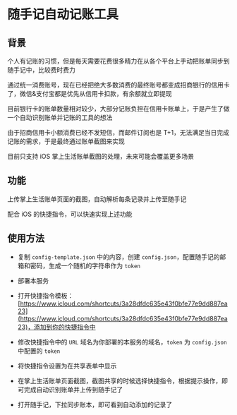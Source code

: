 # 随手记自动记账工具

## 背景

个人有记账的习惯，但是每天需要花费很多精力在从各个平台上手动把账单同步到随手记中，比较费时费力

通过统一消费账号，现在已经把绝大多数消费的最终账号都变成招商银行的信用卡了，微信&支付宝都是优先从信用卡扣款，有余额就立即提现

目前银行卡的账单数量相对较少，大部分记账负担在信用卡账单上，于是产生了做一个自动识别账单并记账的工具的想法

由于招商信用卡小额消费已经不发短信，而邮件订阅也是 T+1，无法满足当日完成记账的需求，于是最终通过账单截图来实现

目前只支持 iOS 掌上生活账单截图的处理，未来可能会覆盖更多场景

## 功能

上传掌上生活账单页面的截图，自动解析每条记录并上传至随手记

配合 iOS 的快捷指令，可以快速实现上述功能

## 使用方法

- 复制 `config-template.json` 中的内容，创建 `config.json`，配置随手记的邮箱和密码，生成一个随机的字符串作为 `token`

- 部署本服务

- 打开快捷指令模板：[https://www.icloud.com/shortcuts/3a28dfdc635e43f0bfe77e9dd887ea23](https://www.icloud.com/shortcuts/3a28dfdc635e43f0bfe77e9dd887ea23)，添加到你的快捷指令中

- 修改快捷指令中的 `URL` 域名为你部署的本服务的域名，`token` 为 `config.json` 中配置的 `token`

- 将快捷指令设置为在共享表单中显示

- 在掌上生活账单页面截图，截图共享的时候选择快捷指令，根据提示操作，即可完成自动识别账单并上传到随手记了

- 打开随手记，下拉同步账本，即可看到自动添加的记录了